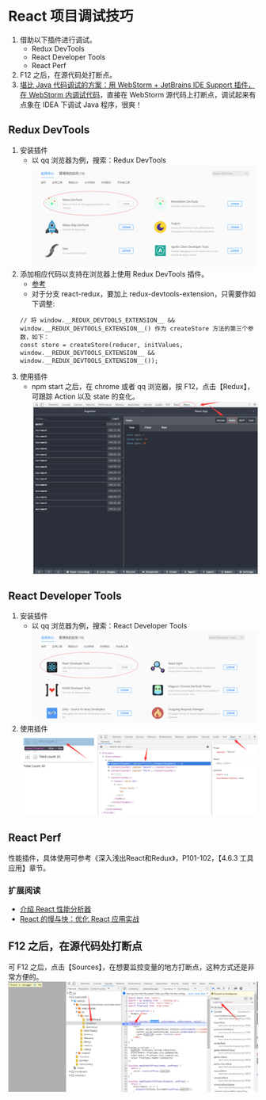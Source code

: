 # React 项目调试技巧
1. 借助以下插件进行调试。
    * Redux DevTools
    * React Developer Tools
    * React Perf
1. F12 之后，在源代码处打断点。
1. [堪比 Java 代码调试的方案：用 WebStorm + JetBrains IDE Support 插件，在 WebStorm 内调试代码](./JetBrainsIDESupport.md)，直接在 WebStorm 源代码上打断点，调试起来有点象在 IDEA 下调试 Java 程序，很爽！

## Redux DevTools
1. 安装插件
    * 以 qq 浏览器为例，搜索：Redux DevTools
    ![](images/ReduxDevToolsInstall.png)
1. 添加相应代码以支持在浏览器上使用 Redux DevTools 插件。
    * [参考](https://github.com/zalmoxisus/redux-devtools-extension#usage)
    * 对于分支 react-redux，要加上 redux-devtools-extension，只需要作如下调整:
    ```
    // 将 window.__REDUX_DEVTOOLS_EXTENSION__ && window.__REDUX_DEVTOOLS_EXTENSION__() 作为 createStore 方法的第三个参数，如下：
    const store = createStore(reducer, initValues, window.__REDUX_DEVTOOLS_EXTENSION__ && window.__REDUX_DEVTOOLS_EXTENSION__());
    ```
1. 使用插件
    * npm start 之后，在 chrome 或者 qq 浏览器，按 F12，点击【Redux】，可跟踪 Action 以及 state 的变化。  
    ![](./images/ReduxDevToolsUse.png)

## React Developer Tools
1. 安装插件
    * 以 qq 浏览器为例，搜索：React Developer Tools
    ![](./images/ReactDeveloperToolsInstall.png)
1. 使用插件  
    ![](./images/ReactDeveloperToolsUse.png)

## React Perf
性能插件，具体使用可参考《深入浅出React和Redux》，P101-102，【4.6.3 工具应用】章节。  

### 扩展阅读  
* [介绍 React 性能分析器](http://react.css88.com/blog/2018/09/10/introducing-the-react-profiler.html)
* [React 的慢与快：优化 React 应用实战](https://www.jianshu.com/p/04583fca939b)

## F12 之后，在源代码处打断点
可 F12 之后，点击【Sources】，在想要监控变量的地方打断点，这种方式还是非常方便的。
![](./images/f12Debug.png)

